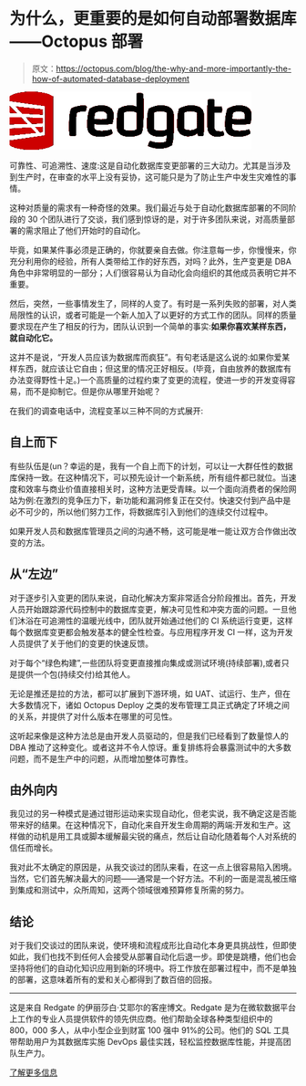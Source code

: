 # 为什么，更重要的是如何自动部署数据库——Octopus 部署

> 原文：<https://octopus.com/blog/the-why-and-more-importantly-the-how-of-automated-database-deployment>

[![Why and how your should automate your database deployments](img/9f8a69ddcfea5ce3f9e954c5646aecb4.png)](#)

可靠性、可追溯性、速度:这是自动化数据库变更部署的三大动力。尤其是当涉及到生产时，在审查的水平上没有妥协，这可能只是为了防止生产中发生灾难性的事情。

这种对质量的需求有一种奇怪的效果。我们最近与处于自动化数据库部署的不同阶段的 30 个团队进行了交谈，我们感到惊讶的是，对于许多团队来说，对高质量部署的需求阻止了他们开始时的自动化。

毕竟，如果某件事必须是正确的，你就要亲自去做。你注意每一步，你慢慢来，你充分利用你的经验，所有人类带给工作的好东西，对吗？此外，生产变更是 DBA 角色中非常明显的一部分；人们很容易认为自动化会向组织的其他成员表明它并不重要。

然后，突然，一些事情发生了，同样的人变了。有时是一系列失败的部署，对人类局限性的认识，或者可能是一个新人加入了以更好的方式工作的团队。同样的质量要求现在产生了相反的行为，团队认识到一个简单的事实:**如果你喜欢某样东西，就自动化它。**

这并不是说，“开发人员应该为数据库而疯狂”。有句老话是这么说的:如果你爱某样东西，就应该让它自由；但这里的情况正好相反。(毕竟，自由放养的数据库有办法变得野性十足。)一个高质量的过程约束了变更的流程，使进一步的开发变得容易，而不是抑制它。但是你从哪里开始呢？

在我们的调查电话中，流程变革以三种不同的方式展开:

## 自上而下

有些队伍是(un？幸运的是，我有一个自上而下的计划，可以让一大群任性的数据库保持一致。在这种情况下，可以预先设计一个新系统，所有组件都已就位。当速度和效率与商业价值直接相关时，这种方法更受青睐。以一个面向消费者的保险网站为例:在激烈的竞争压力下，新功能和漏洞修复正在交付。快速交付到产品中是必不可少的，所以他们努力工作，将数据库引入到他们的连续交付过程中。

如果开发人员和数据库管理员之间的沟通不畅，这可能是唯一能让双方合作做出改变的方法。

## 从“左边”

对于逐步引入变更的团队来说，自动化解决方案非常适合分阶段推出。首先，开发人员开始跟踪源代码控制中的数据库变更，解决可见性和冲突方面的问题。一旦他们沐浴在可追溯性的温暖光线中，团队就开始通过他们的 CI 系统运行变更，这样每个数据库变更都会触发基本的健全性检查。与应用程序开发 CI 一样，这为开发人员提供了关于他们的变更的快速反馈。

对于每个“绿色构建”,一些团队将变更直接推向集成或测试环境(持续部署),或者只是提供一个包(持续交付)给其他人。

无论是推还是拉的方法，都可以扩展到下游环境，如 UAT、试运行、生产，但在大多数情况下，诸如 Octopus Deploy 之类的发布管理工具正式确定了环境之间的关系，并提供了对什么版本在哪里的可见性。

这听起来像是这种方法总是由开发人员驱动的，但是我们已经看到了数量惊人的 DBA 推动了这种变化。或者这并不令人惊讶。重复排练将会暴露测试中的大多数问题，而不是生产中的问题，从而增加整体可靠性。

## 由外向内

我见过的另一种模式是通过钳形运动来实现自动化，但老实说，我不确定这是否能带来好的结果。在这种情况下，自动化来自开发生命周期的两端:开发和生产。这样做的动机是用工具或脚本缓解最尖锐的痛点，然后让自动化随着每个人对系统的信任而增长。

我对此不太确定的原因是，从我交谈过的团队来看，在这一点上很容易陷入困境。当然，它们首先解决最大的问题——通常是一个好方法。不利的一面是混乱被压缩到集成和测试中，众所周知，这两个领域很难预算修复所需的努力。

## 结论

对于我们交谈过的团队来说，使环境和流程成形比自动化本身更具挑战性，但即使如此，我们也找不到任何人会接受从部署自动化后退一步。即使是跳槽，他们也会坚持将他们的自动化知识应用到新的环境中。将工作放在部署过程中，而不是单独的部署，这意味着所有的爱和关心都得到了数百倍的回报。

* * *

这是来自 Redgate 的伊丽莎白·艾耶尔的客座博文。Redgate 是为在微软数据平台上工作的专业人员提供软件的领先供应商。他们帮助全球各种类型组织中的 800，000 多人，从中小型企业到财富 100 强中 91%的公司。他们的 SQL 工具带帮助用户为其数据库实施 DevOps 最佳实践，轻松监控数据库性能，并提高团队生产力。

[了解更多信息](https://www.red-gate.com)